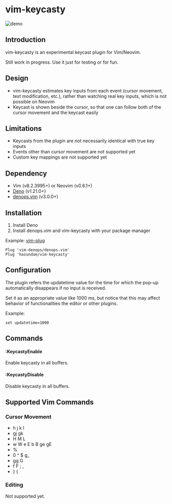 <!-- panvimdoc-ignore-start -->

# vim-keycasty
![demo](https://user-images.githubusercontent.com/309723/166090921-bbf5794f-4984-42ad-b5ca-dd02d366ed14.gif)

<!-- panvimdoc-ignore-end -->

## Introduction
vim-keycasty is an experimental keycast plugin for Vim/Neovim.

Still work in progress. Use it just for testing or for fun. 

## Design
- vim-keycasty estimates key inputs from each event (cursor movement, text modification, etc.), rather than watching real key inputs, which is not possible on Neovim
- Keycast is shown beside the cursor, so that one can follow both of the cursor movement and the keycast easily

## Limitations
- Keycasts from the plugin are not necessarily identical with true key inputs
- Events other than cursor movement are not supported yet
- Custom key mappings are not supported yet

## Dependency
- Vim (v8.2.3995+) or Neovim (v0.6.1+)
- [Deno](https://deno.land) (v1.21.0+)
- [denops.vim](https://github.com/vim-denops/denops.vim) (v3.0.0+)

## Installation
1. Install Deno
2. Install denops.vim and vim-keycasty with your package manager

Example: [vim-plug](https://github.com/junegunn/vim-plug)

```viml
Plug 'vim-denops/denops.vim'
Plug 'hasundue/vim-keycasty'
```

## Configuration
The plugin refers the updatetime value for the time for which the pop-up automatically disappears if no input is received.

Set it as an appropriate value like 1000 ms, but notice that this may affect behavior of functionalities the editor or other plugins.

Example:

```viml
set updatetime=1000
```

## Commands
#### :KeycastyEnable
Enable keycasty in all buffers.

#### :KeycastyDisable
Disable keycasty in all buffers.

## Supported Vim Commands

### Cursor Movement
- h j k l
- gj gk
- H M L
- w W e E b B ge gE 
- %
- 0 ^ $ g_
- gg G
- f F ; ,
- } {

### Editing
Not supported yet.
